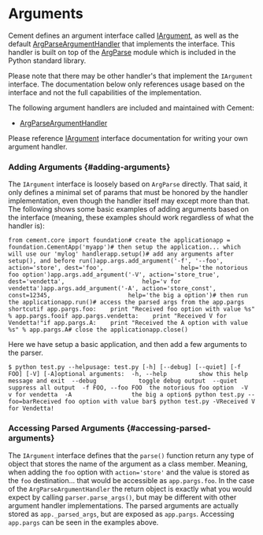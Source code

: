 # Arguments

Cement defines an argument interface called [IArgument](https://docs.builtoncement.com/2.10/api/core/arg.html), as well as the default [ArgParseArgumentHandler](https://docs.builtoncement.com/2.10/api/ext/ext_argparse.html) that implements the interface. This handler is built on top of the [ArgParse](http://docs.python.org/library/argparse.html) module which is included in the Python standard library.

Please note that there may be other handler's that implement the `IArgument` interface. The documentation below only references usage based on the interface and not the full capabilities of the implementation.

The following argument handlers are included and maintained with Cement:

* ​[ArgParseArgumentHandler](https://docs.builtoncement.com/2.10/api/ext/ext_argparse)​

Please reference [IArgument](https://docs.builtoncement.com/2.10/api/core/arg.html) interface documentation for writing your own argument handler.

### Adding Arguments {#adding-arguments}

The `IArgument` interface is loosely based on `ArgParse` directly. That said, it only defines a minimal set of params that must be honored by the handler implementation, even though the handler itself may except more than that. The following shows some basic examples of adding arguments based on the interface \(meaning, these examples should work regardless of what the handler is\):

```text
from cement.core import foundation​# create the applicationapp = foundation.CementApp('myapp')​# then setup the application... which will use our 'mylog' handlerapp.setup()​# add any arguments after setup(), and before run()app.args.add_argument('-f', '--foo', action='store', dest='foo',                      help='the notorious foo option')app.args.add_argument('-V', action='store_true', dest='vendetta',                      help='v for vendetta')app.args.add_argument('-A', action='store_const', const=12345,                      help='the big a option')​# then run the applicationapp.run()​# access the parsed args from the app.pargs shortcutif app.pargs.foo:    print "Received foo option with value %s" % app.pargs.fooif app.pargs.vendetta:    print "Received V for Vendetta!"if app.pargs.A:    print "Received the A option with value %s" % app.pargs.A​# close the applicationapp.close()
```

Here we have setup a basic application, and then add a few arguments to the parser.

```text
$ python test.py --helpusage: test.py [-h] [--debug] [--quiet] [-f FOO] [-V] [-A]​optional arguments:  -h, --help         show this help message and exit  --debug            toggle debug output  --quiet            suppress all output  -f FOO, --foo FOO  the notorious foo option  -V                 v for vendetta  -A                 the big a option​$ python test.py --foo=barReceived foo option with value bar​$ python test.py -VReceived V for Vendetta!
```

### Accessing Parsed Arguments {#accessing-parsed-arguments}

The `IArgument` interface defines that the `parse()` function return any type of object that stores the name of the argument as a class member. Meaning, when adding the `foo` option with `action='store'` and the value is stored as the `foo` destination... that would be accessible as `app.pargs.foo`. In the case of the `ArgParseArgumentHandler` the return object is exactly what you would expect by calling `parser.parse_args()`, but may be different with other argument handler implementations. The parsed arguments are actually stored as `app._parsed_args`, but are exposed as `app.pargs`. Accessing `app.pargs` can be seen in the examples above.

